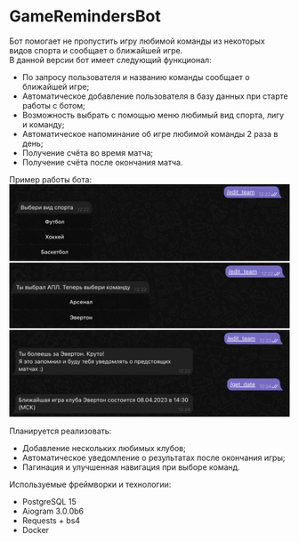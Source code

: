# GameRemindersBot

Бот помогает не пропустить игру любимой команды из некоторых видов спорта и сообщает о ближайшей игре. \
В данной версии бот имеет следующий функционал:
* По запросу пользователя и названию команды сообщает о ближайшей игре;
* Автоматическое добавление пользователя в базу данных при старте работы с ботом;
* Возможность выбрать с помощью меню любимый вид спорта, лигу и команду;
* Автоматическое напоминание об игре любимой команды 2 раза в день;
* Получение счёта во время матча;
* Получение счёта после окончания матча.

Пример работы бота: \
<img src="/images/edit_team_1.png" alt="example_bot" width="600"/> \
<img src="/images/edit_team_2.png" alt="example_bot2" width="600"/> \
<img src="/images/get_date.png" alt="example_bot3" width="600"/>

Планируется реализовать:
* Добавление нескольких любимых клубов;
* Автоматическое уведомление о результатах после окончания игры;
* Пагинация и улучшенная навигация при выборе команд.

Используемые фреймворки и технологии:
* PostgreSQL 15
* Aiogram 3.0.0b6
* Requests + bs4
* Docker
